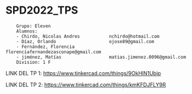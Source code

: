 # SPD2022_TPS

        Grupo: Eleven
        Alumnos: 
        - Chirdo, Nicolas Andres           nchirdo@hotmail.com
        - Díaz, Orlando                    ojose89@gmail.com
        - Fernández, Florencia             florenciafernandezasconape@gmail.com
        - jiménez, Matías                  matias.jimenez.0096@gmail.com
        Division: 1 F

LINK DEL TP 1: 
https://www.tinkercad.com/things/9OkHlN1Ubjp

LINK DEL TP 2: 
https://www.tinkercad.com/things/kmKFDJFLY9R
